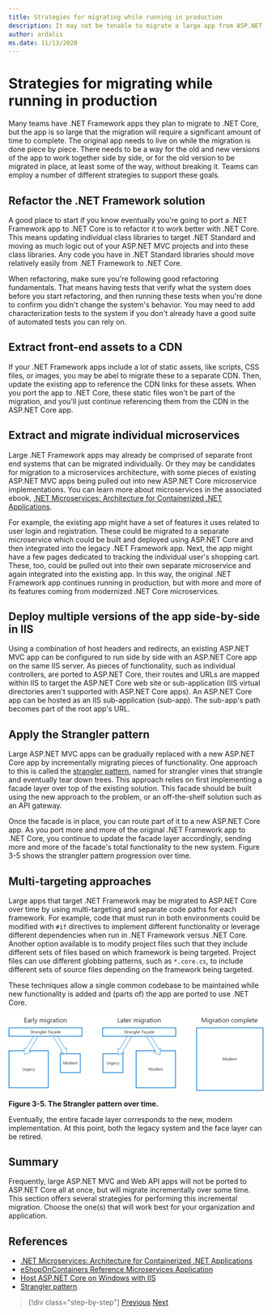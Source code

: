 ```yaml
---
title: Strategies for migrating while running in production
description: It may not be tenable to migrate a large app from ASP.NET MVC to ASP.NET Core all at once. Learn some strategies for migrating an app to ASP.NET Core while keeping it running and in production for existing users.
author: ardalis
ms.date: 11/13/2020
---
```


# Strategies for migrating while running in production

Many teams have .NET Framework apps they plan to migrate to .NET Core, but the app is so large that the migration will require a significant amount of time to complete. The original app needs to live on while the migration is done piece by piece. There needs to be a way for the old and new versions of the app to work together side by side, or for the old version to be migrated in place, at least some of the way, without breaking it. Teams can employ a number of different strategies to support these goals.

## Refactor the .NET Framework solution

A good place to start if you know eventually you're going to port a .NET Framework app to .NET Core is to refactor it to work better with .NET Core. This means updating individual class libraries to target .NET Standard and moving as much logic out of your ASP.NET MVC projects and into these class libraries. Any code you have in .NET Standard libraries should move relatively easily from .NET Framework to .NET Core.

When refactoring, make sure you're following good refactoring fundamentals. That means having tests that verify what the system does before you start refactoring, and then running these tests when you're done to confirm you didn't change the system's behavior. You may need to add characterization tests to the system if you don't already have a good suite of automated tests you can rely on.

## Extract front-end assets to a CDN

If your .NET Framework apps include a lot of static assets, like scripts, CSS files, or images, you may be abel to migrate these to a separate CDN. Then, update the existing app to reference the CDN links for these assets. When you port the app to .NET Core, these static files won't be part of the migration, and you'll just continue referencing them from the CDN in the ASP.NET Core app.

## Extract and migrate individual microservices

Large .NET Framework apps may already be comprised of separate front end systems that can be migrated individually. Or they may be candidates for migration to a microservices architecture, with some pieces of existing ASP.NET MVC apps being pulled out into new ASP.NET Core microservice implementations. You can learn more about microservices in the associated ebook, [.NET Microservices: Architecture for Containerized .NET Applications](https://aka.ms/microservicesebook).

For example, the existing app might have a set of features it uses related to user login and registration. These could be migrated to a separate microservice which could be built and deployed using ASP.NET Core and then integrated into the legacy .NET Framework app. Next, the app might have a few pages dedicated to tracking the individual user's shopping cart. These, too, could be pulled out into their own separate microservice and again integrated into the existing app. In this way, the original .NET Framework app continues running in production, but with more and more of its features coming from modernized .NET Core microservices.

## Deploy multiple versions of the app side-by-side in IIS

Using a combination of host headers and redirects, an existing ASP.NET MVC app can be configured to run side by side with an ASP.NET Core app on the same IIS server. As pieces of functionality, such as individual controllers, are ported to ASP.NET Core, their routes and URLs are mapped within IIS to target the ASP.NET Core web site or sub-application (IIS virtual directories aren't supported with ASP.NET Core apps). An ASP.NET Core app can be hosted as an IIS sub-application (sub-app). The sub-app's path becomes part of the root app's URL.

## Apply the Strangler pattern

Large ASP.NET MVC apps can be gradually replaced with a new ASP.NET Core app by incrementally migrating pieces of functionality. One approach to this is called the [strangler pattern](https://docs.microsoft.com/azure/architecture/patterns/strangler), named for strangler vines that strangle and eventually tear down trees. This approach relies on first implementing a facade layer over top of the existing solution. This facade should be built using the new approach to the problem, or an off-the-shelf solution such as an API gateway.

Once the facade is in place, you can route part of it to a new ASP.NET Core app. As you port more and more of the original .NET Framework app to .NET Core, you continue to update the facade layer accordingly, sending more and more of the facade's total functionality to the new system. Figure 3-5 shows the strangler pattern progression over time.

## Multi-targeting approaches

Large apps that target .NET Framework may be migrated to ASP.NET Core over time by using multi-targeting and separate code paths for each framework. For example, code that must run in both environments could be modified with `#if` directives to implement different functionality or leverage different dependencies when run in .NET Framework versus .NET Core. Another option available is to modify project files such that they include different sets of files based on which framework is being targeted. Project files can use different globbing patterns, such as `*.core.cs`, to include different sets of source files depending on the framework being targeted.

These techniques allow a single common codebase to be maintained while new functionality is added and (parts of) the app are ported to use .NET Core.

![Figure 3-5](media/Figure3-5.png)

**Figure 3-5. The Strangler pattern over time.**

Eventually, the entire facade layer corresponds to the new, modern implementation. At this point, both the legacy system and the face layer can be retired.

## Summary

Frequently, large ASP.NET MVC and Web API apps will not be ported to ASP.NET Core all at once, but will migrate incrementally over some time. This section offers several strategies for performing this incremental migration. Choose the one(s) that will work best for your organization and application.

## References

- [.NET Microservices: Architecture for Containerized .NET Applications](https://aka.ms/microservicesebook)
- [eShopOnContainers Reference Microservices Application](https://github.com/dotnet-architecture/eShopOnContainers)
- [Host ASP.NET Core on Windows with IIS](https://docs.microsoft.com/aspnet/core/host-and-deploy/iis/)
- [Strangler pattern](https://docs.microsoft.com/azure/architecture/patterns/strangler)

>[!div class="step-by-step"]
>[Previous](understand-update-dependencies.md)
>[Next](example-migration-eshop.md)
